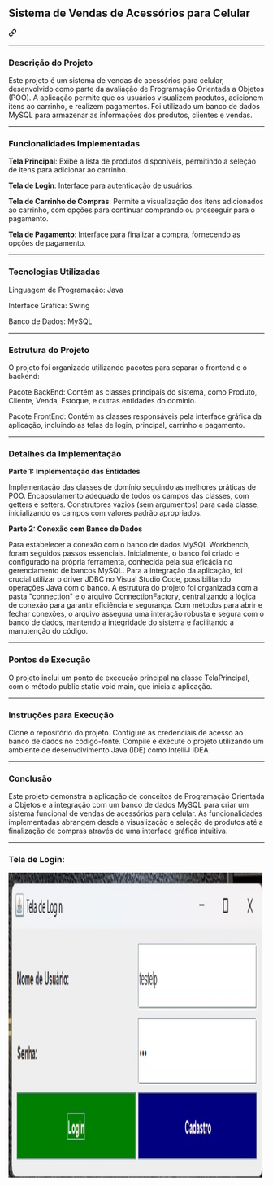 <div class="markdown-heading" dir="auto">
    <h2 tabindex="-1" class="heading-element" dir="auto" style="font-size: 1.5em;">
        Sistema de Vendas de Acessórios para Celular
    </h2>
    <a id="user-content--Sistema de Vendas de Acessórios para Celular" class="anchor" aria-label="Permalink: Sistema de Vendas de Acessórios para Celular" href="#-Sistema de Vendas de Acessórios para Celular">
        <svg class="octicon octicon-link" viewBox="0 0 16 16" version="1.1" width="16" height="16" aria-hidden="true">
            <path d="m7.775 3.275 1.25-1.25a3.5 3.5 0 1 1 4.95 4.95l-2.5 2.5a3.5 3.5 0 0 1-4.95 0 .751.751 0 0 1 .018-1.042.751.751 0 0 1 1.042-.018 1.998 1.998 0 0 0 2.83 0l2.5-2.5a2.002 2.002 0 0 0-2.83-2.83l-1.25 1.25a.751.751 0 0 1-1.042-.018.751.751 0 0 1-.018-1.042Zm-4.69 9.64a1.998 1.998 0 0 0 2.83 0l1.25-1.25a.751.751 0 0 1 1.042.018.751.751 0 0 1 .018 1.042l-1.25 1.25a3.5 3.5 0 1 1-4.95-4.95l2.5-2.5a3.5 3.5 0 0 1 4.95 0 .751.751 0 0 1-.018 1.042.751.751 0 0 1-1.042.018 1.998 1.998 0 0 0-2.83 0l-2.5 2.5a1.998 1.998 0 0 0 0 2.83Z"></path>
        </svg>
    </a>
</div>

-----

<h3>Descrição do Projeto</h3>

<p>Este projeto é um sistema de vendas de acessórios para celular, desenvolvido como parte da avaliação de Programação Orientada a Objetos (POO). A aplicação permite que os usuários visualizem produtos, adicionem itens ao carrinho, e realizem pagamentos. Foi utilizado um banco de dados MySQL para armazenar as informações dos produtos, clientes e vendas.</p>

-----

<h3>Funcionalidades Implementadas</h3>

<p><b>Tela Principal</b>: Exibe a lista de produtos disponíveis, permitindo a seleção de itens para adicionar ao carrinho.</p>
<p><b>Tela de Login</b>: Interface para autenticação de usuários.</p>
<p><b>Tela de Carrinho de Compras</b>: Permite a visualização dos itens adicionados ao carrinho, com opções para continuar comprando ou prosseguir para o pagamento.</p>
<p><b>Tela de Pagamento</b>: Interface para finalizar a compra, fornecendo as opções de pagamento.</p>

-----

<h3>Tecnologias Utilizadas</h3>

<p>Linguagem de Programação: Java</p>
<p>Interface Gráfica: Swing</p>
<p>Banco de Dados: MySQL</p>

-----

<h3>Estrutura do Projeto</h3>

<p>O projeto foi organizado utilizando pacotes para separar o frontend e o backend:</p>
<p>Pacote BackEnd: Contém as classes principais do sistema, como Produto, Cliente, Venda, Estoque, e outras entidades do domínio.</p>
<p>Pacote FrontEnd: Contém as classes responsáveis pela interface gráfica da aplicação, incluindo as telas de login, principal, carrinho e pagamento.</p>

-----

<h3>Detalhes da Implementação</h3>

<p><b>Parte 1: Implementação das Entidades</b></p>
<p>Implementação das classes de domínio seguindo as melhores práticas de POO. 
Encapsulamento adequado de todos os campos das classes, com getters e setters. 
Construtores vazios (sem argumentos) para cada classe, inicializando os campos com valores padrão apropriados.</p>

<p><b>Parte 2: Conexão com Banco de Dados</b></p>
<p>Para estabelecer a conexão com o banco de dados MySQL Workbench, foram seguidos passos essenciais. Inicialmente, o banco foi criado e configurado na própria ferramenta, conhecida pela sua eficácia no gerenciamento de bancos MySQL. Para a integração da aplicação, foi crucial utilizar o driver JDBC no Visual Studio Code, possibilitando operações Java com o banco. A estrutura do projeto foi organizada com a pasta "connection" e o arquivo ConnectionFactory, centralizando a lógica de conexão para garantir eficiência e segurança. Com métodos para abrir e fechar conexões, o arquivo assegura uma interação robusta e segura com o banco de dados, mantendo a integridade do sistema e facilitando a manutenção do código.</p>

-----

<h3>Pontos de Execução</h3>

<p>O projeto inclui um ponto de execução principal na classe TelaPrincipal, com o método public static void main, que inicia a aplicação.</p>

-----

<h3>Instruções para Execução</h3>

<p>Clone o repositório do projeto. Configure as credenciais de acesso ao banco de dados no código-fonte. Compile e execute o projeto utilizando um ambiente de desenvolvimento Java (IDE) como IntelliJ IDEA</p>

-----

<h3>Conclusão</h3>

<p>Este projeto demonstra a aplicação de conceitos de Programação Orientada a Objetos e a integração com um banco de dados MySQL para criar um sistema funcional de vendas de acessórios para celular. As funcionalidades implementadas abrangem desde a visualização e seleção de produtos até a finalização de compras através de uma interface gráfica intuitiva.</p>

-----

<h3>Tela de Login:</h3>
<td><a href="https://github.com/eipedromendes" target="_blank"><img src="https://github.com/eipedromendes/Trabalho_Final_de_LP-POO/blob/main/imggif/telaLogin.jpeg?raw=true" width="500px" height="600px"/></a>
</td>

